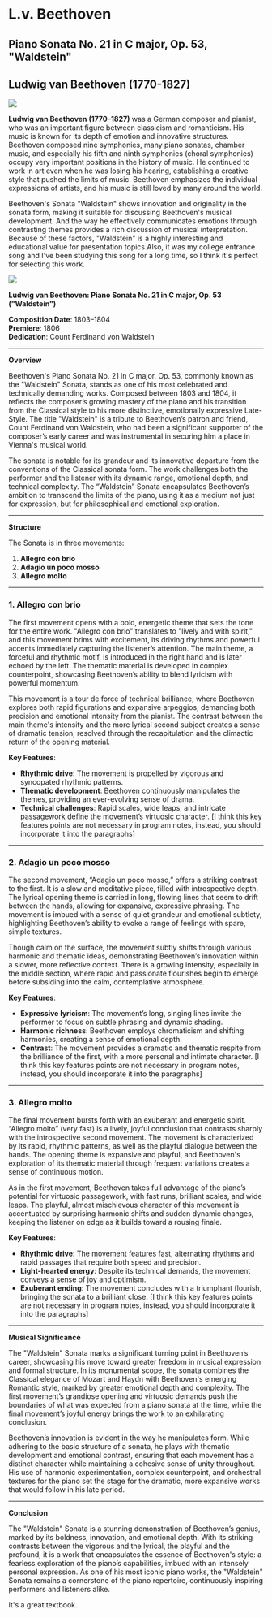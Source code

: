 # L.v. Beethoven
## Piano Sonata No. 21 in C major, Op. 53, "Waldstein"
## Ludwig van Beethoven (1770-1827)

<img src="beethoven.png">

**Ludwig van Beethoven (1770–1827)** was a German composer and pianist, who was an important figure between classicism and romanticism. His music is known for its depth of emotion and innovative structures. 
Beethoven composed nine symphonies, many piano sonatas, chamber music, and especially his fifth and ninth symphonies (choral symphonies) occupy very important positions in the history of music. He continued to work in art even when he was losing his hearing, establishing a creative style that pushed the limits of music. 
Beethoven emphasizes the individual expressions of artists, and his music is still loved by many around the world.

Beethoven's Sonata "Waldstein" shows innovation and originality in the sonata form, making it suitable for discussing Beethoven's musical development. And the way he effectively communicates emotions through contrasting themes provides a rich discussion of musical interpretation. Because of these factors, "Waldstein" is a highly interesting and educational value for presentation topics.Also, it was my college entrance song and I've been studying this song for a long time, so I think it's perfect for selecting this work.



<img src="sonata-no.21.png">


**Ludwig van Beethoven: Piano Sonata No. 21 in C major, Op. 53 ("Waldstein")**

**Composition Date**: 1803–1804  
**Premiere**: 1806  
**Dedication**: Count Ferdinand von Waldstein

---

**Overview**

Beethoven's Piano Sonata No. 21 in C major, Op. 53, commonly known as the "Waldstein" Sonata, stands as one of his most celebrated and technically demanding works. Composed between 1803 and 1804, it reflects the composer’s growing mastery of the piano and his transition from the Classical style to his more distinctive, emotionally expressive Late-Style. The title "Waldstein" is a tribute to Beethoven’s patron and friend, Count Ferdinand von Waldstein, who had been a significant supporter of the composer’s early career and was instrumental in securing him a place in Vienna's musical world.

The sonata is notable for its grandeur and its innovative departure from the conventions of the Classical sonata form. The work challenges both the performer and the listener with its dynamic range, emotional depth, and technical complexity. The “Waldstein” Sonata encapsulates Beethoven’s ambition to transcend the limits of the piano, using it as a medium not just for expression, but for philosophical and emotional exploration.

---

**Structure**

The Sonata is in three movements:

1. **Allegro con brio**
2. **Adagio un poco mosso**
3. **Allegro molto**

---

### **1. Allegro con brio**

The first movement opens with a bold, energetic theme that sets the tone for the entire work. "Allegro con brio" translates to "lively and with spirit," and this movement brims with excitement, its driving rhythms and powerful accents immediately capturing the listener’s attention. The main theme, a forceful and rhythmic motif, is introduced in the right hand and is later echoed by the left. The thematic material is developed in complex counterpoint, showcasing Beethoven’s ability to blend lyricism with powerful momentum. 

This movement is a tour de force of technical brilliance, where Beethoven explores both rapid figurations and expansive arpeggios, demanding both precision and emotional intensity from the pianist. The contrast between the main theme's intensity and the more lyrical second subject creates a sense of dramatic tension, resolved through the recapitulation and the climactic return of the opening material.

**Key Features**:
- **Rhythmic drive**: The movement is propelled by vigorous and syncopated rhythmic patterns.
- **Thematic development**: Beethoven continuously manipulates the themes, providing an ever-evolving sense of drama.
- **Technical challenges**: Rapid scales, wide leaps, and intricate passagework define the movement’s virtuosic character.
[I think this key features points are not necessary in program notes, instead, you should incorporate it into the paragraphs]
---

### **2. Adagio un poco mosso**

The second movement, “Adagio un poco mosso,” offers a striking contrast to the first. It is a slow and meditative piece, filled with introspective depth. The lyrical opening theme is carried in long, flowing lines that seem to drift between the hands, allowing for expansive, expressive phrasing. The movement is imbued with a sense of quiet grandeur and emotional subtlety, highlighting Beethoven’s ability to evoke a range of feelings with spare, simple textures.

Though calm on the surface, the movement subtly shifts through various harmonic and thematic ideas, demonstrating Beethoven’s innovation within a slower, more reflective context. There is a growing intensity, especially in the middle section, where rapid and passionate flourishes begin to emerge before subsiding into the calm, contemplative atmosphere.

**Key Features**:
- **Expressive lyricism**: The movement’s long, singing lines invite the performer to focus on subtle phrasing and dynamic shading.
- **Harmonic richness**: Beethoven employs chromaticism and shifting harmonies, creating a sense of emotional depth.
- **Contrast**: The movement provides a dramatic and thematic respite from the brilliance of the first, with a more personal and intimate character.
[I think this key features points are not necessary in program notes, instead, you should incorporate it into the paragraphs]
---

### **3. Allegro molto**

The final movement bursts forth with an exuberant and energetic spirit. “Allegro molto” (very fast) is a lively, joyful conclusion that contrasts sharply with the introspective second movement. The movement is characterized by its rapid, rhythmic patterns, as well as the playful dialogue between the hands. The opening theme is expansive and playful, and Beethoven's exploration of its thematic material through frequent variations creates a sense of continuous motion.

As in the first movement, Beethoven takes full advantage of the piano’s potential for virtuosic passagework, with fast runs, brilliant scales, and wide leaps. The playful, almost mischievous character of this movement is accentuated by surprising harmonic shifts and sudden dynamic changes, keeping the listener on edge as it builds toward a rousing finale. 

**Key Features**:
- **Rhythmic drive**: The movement features fast, alternating rhythms and rapid passages that require both speed and precision.
- **Light-hearted energy**: Despite its technical demands, the movement conveys a sense of joy and optimism.
- **Exuberant ending**: The movement concludes with a triumphant flourish, bringing the sonata to a brilliant close.
[I think this key features points are not necessary in program notes, instead, you should incorporate it into the paragraphs]
---

**Musical Significance**

The "Waldstein" Sonata marks a significant turning point in Beethoven’s career, showcasing his move toward greater freedom in musical expression and formal structure. In its monumental scope, the sonata combines the Classical elegance of Mozart and Haydn with Beethoven's emerging Romantic style, marked by greater emotional depth and complexity. The first movement’s grandiose opening and virtuosic demands push the boundaries of what was expected from a piano sonata at the time, while the final movement’s joyful energy brings the work to an exhilarating conclusion.

Beethoven’s innovation is evident in the way he manipulates form. While adhering to the basic structure of a sonata, he plays with thematic development and emotional contrast, ensuring that each movement has a distinct character while maintaining a cohesive sense of unity throughout. His use of harmonic experimentation, complex counterpoint, and orchestral textures for the piano set the stage for the dramatic, more expansive works that would follow in his late period.

---

**Conclusion**

The "Waldstein" Sonata is a stunning demonstration of Beethoven’s genius, marked by its boldness, innovation, and emotional depth. With its striking contrasts between the vigorous and the lyrical, the playful and the profound, it is a work that encapsulates the essence of Beethoven's style: a fearless exploration of the piano’s capabilities, imbued with an intensely personal expression. As one of his most iconic piano works, the "Waldstein" Sonata remains a cornerstone of the piano repertoire, continuously inspiring performers and listeners alike.



It's a great textbook.
